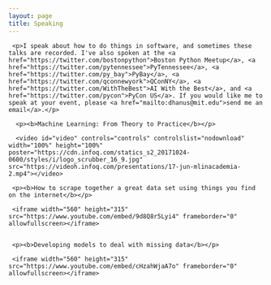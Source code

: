 ```yaml
---
layout: page
title: Speaking 
---
```


<div class="post">
     
     <p>I speak about how to do things in software, and sometimes these talks are recorded. I've also spoken at the <a href="https://twitter.com/bostonpython">Boston Python Meetup</a>, <a href="https://twitter.com/pytennessee">PyTennessee</a>, <a href="https://twitter.com/py_bay">PyBay</a>, <a href="https://twitter.com/qconnewyork">QConNY</a>, <a href="https://twitter.com/WithTheBest">AI With the Best</a>, and <a href="https://twitter.com/pycon">PyCon US</a>. If you would like me to speak at your event, please <a href="mailto:dhanus@mit.edu">send me an email</a>.</p>

      <p><b>Machine Learning: From Theory to Practice</b></p>

      <video id="video" controls="controls" controlslist="nodownload" width="100%" height="100%" poster="https://cdn.infoq.com/statics_s2_20171024-0600/styles/i/logo_scrubber_16_9.jpg" src="https://videoh.infoq.com/presentations/17-jun-mlinacademia-2.mp4"></video>

     <p><b>How to scrape together a great data set using things you find on the internet</b></p>

     <iframe width="560" height="315" src="https://www.youtube.com/embed/9d8Q8r5Lyi4" frameborder="0" allowfullscreen></iframe> 


     <p><b>Developing models to deal with missing data</b></p>

     <iframe width="560" height="315" src="https://www.youtube.com/embed/cHzahWjaA7o" frameborder="0" allowfullscreen></iframe> 

</div>

